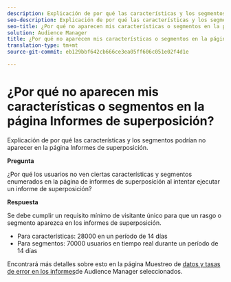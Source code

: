 ```yaml
---
description: Explicación de por qué las características y los segmentos podrían no aparecer en la página Informes de superposición.
seo-description: Explicación de por qué las características y los segmentos podrían no aparecer en la página Informes de superposición.
seo-title: ¿Por qué no aparecen mis características o segmentos en la página Informes de superposición?
solution: Audience Manager
title: ¿Por qué no aparecen mis características o segmentos en la página Informes de superposición?
translation-type: tm+mt
source-git-commit: eb129bbf642cb666ce3ea05ff606c051e02f4d1e

---
```



# ¿Por qué no aparecen mis características o segmentos en la página Informes de superposición?

Explicación de por qué las características y los segmentos podrían no aparecer en la página Informes de superposición.

**Pregunta**

¿Por qué los usuarios no ven ciertas características y segmentos enumerados en la página de informes de superposición al intentar ejecutar un informe de superposición?

**Respuesta**

Se debe cumplir un requisito mínimo de visitante único para que un rasgo o segmento aparezca en los informes de superposición.


* Para características: 28000 en un período de 14 días
* Para segmentos: 70000 usuarios en tiempo real durante un período de 14 días

Encontrará más detalles sobre esto en la página Muestreo de [datos y tasas de error en los informes](/help/using/reporting/report-sampling.md)de Audience Manager seleccionados.